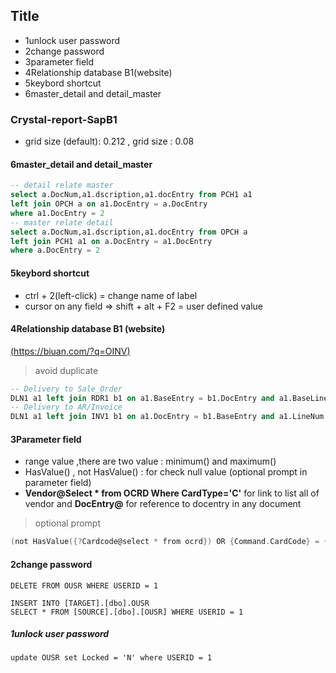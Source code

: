 ## Title
- 1unlock user password
- 2change password
- 3parameter field
- 4Relationship database B1(website)
- 5keybord shortcut
- 6master_detail and detail_master
### Crystal-report-SapB1
- grid size (default): 0.212 , grid size : 0.08 
#### 6master_detail and detail_master
```sql
-- detail relate master
select a.DocNum,a1.dscription,a1.docEntry from PCH1 a1
left join OPCH a on a1.DocEntry = a.DocEntry
where a1.DocEntry = 2
-- master relate detail
select a.DocNum,a1.dscription,a1.docEntry from OPCH a
left join PCH1 a1 on a.DocEntry = a1.DocEntry
where a.DocEntry = 2
```
#### 5keybord shortcut
- ctrl + 2(left-click) = change name of label
- cursor on any field => shift + alt + F2 = user defined value

#### 4Relationship database B1 (website) 
[(https://biuan.com/?q=OINV)](https://biuan.com/?q=OINV)
> avoid duplicate
```sql
-- Delivery to Sale_Order
DLN1 a1 left join RDR1 b1 on a1.BaseEntry = b1.DocEntry and a1.BaseLine = b1.LineNum   
-- Delivery to AR/Invoice
DLN1 a1 left join INV1 b1 on a1.DocEntry = b1.BaseEntry and a1.LineNum = b1.BaseLine
```
#### 3Parameter field
- range value ,there are two value : minimum() and maximum()
- HasValue() , not HasValue() : for check null value (optional prompt in parameter field)
- **Vendor@Select * from OCRD Where CardType='C'** for link to list all of vendor and **DocEntry@** for reference to docentry in any document 
> optional prompt
```go
(not HasValue({?Cardcode@select * from ocrd}) OR {Command.CardCode} = {?Cardcode@select * from ocrd})
```
#### 2change password
```
DELETE FROM OUSR WHERE USERID = 1

INSERT INTO [TARGET].[dbo].OUSR
SELECT * FROM [SOURCE].[dbo].[OUSR] WHERE USERID = 1
```
##### 1unlock user password
```
update OUSR set Locked = 'N' where USERID = 1
```
